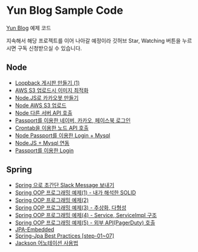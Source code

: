 # Yun Blog Sample Code

[Yun Blog](https://cheese10yun.github.io) 예제 코드

지속해서 해당 프로젝트를 이어 나아갈 예정이라 깃허브 Star, Watching 버튼을 누르시면 구독 신청받으실 수 있습니다.

## Node
* [Loopback 게시판 만들기 (1)](https://github.com/cheese10yun/blog-sample/tree/master/loopback-boards)
* [AWS S3 업로드시 이미지 최적화](https://github.com/cheese10yun/blog-sample/tree/master/AWS_S3_Image_Optimization_)
* [Node.JS로 카카오봇 만들기](https://github.com/cheese10yun/KaKaoBot-Node)
* [Node AWS S3 업로드](https://cheese10yun.github.io/Node-AWS-S3-Upload/)
* [Node 다른 서버 API 호출](https://cheese10yun.github.io/API-CALL/)
* [Passport를 이용한 네이버, 카카오, 페이스북 로그인](https://github.com/cheese10yun/Social_Login)
* [Crontab을 이용한 노드 API 호출](https://cheese10yun.github.io/crontab-api/)
* [Node Passport를 이용한 Login + Mysql](https://cheese10yun.github.io/passport-mysql/)
* [Node.JS + Mysql 연동](https://cheese10yun.github.io/mysql-node/)
* [Passport를 이용한 Login](https://cheese10yun.github.io/Passport-part1/)

## Spring
* [Spring 으로 초간단 Slack Message 보내기](https://github.com/cheese10yun/slackbot)
* [Spring OOP 프로그래밍 예제(1) - 내가 해석한 SOLID](https://github.com/cheese10yun/blog-sample/tree/master/notification)
* [Spring OOP 프로그래밍 예제(2)](https://github.com/cheese10yun/blog-sample/tree/master/bankapi)
* [Spring OOP 프로그래밍 예제(3) - 추상화, 다형성](https://github.com/cheese10yun/blog-sample/tree/master/partner-api)
* [Spring OOP 프로그래밍 예제(4) - Service, ServiceImpl 구조](https://github.com/cheese10yun/blog-sample/tree/master/service)
* [Spring OOP 프로그래밍 예제(5) - 외부 API(PagerDuty) 호출](https://github.com/cheese10yun/blog-sample/tree/master/pagerduty)
* [JPA-Embedded](https://github.com/cheese10yun/blog-sample/tree/master/embedded)
* [Spring-Jpa Best Practices [step-01~07]](https://github.com/cheese10yun/spring-jpa-best-practices)
* [Jackson 어노테이션 사용법](https://github.com/cheese10yun/blog-sample/tree/master/jackson)
